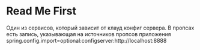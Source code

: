 # Read Me First

Один из сервисов, который зависит от клауд конфиг сервера. 
В пропсах есть запись, указывающая на источников пропсов приложения
spring.config.import=optional:configserver:http://localhost:8888
